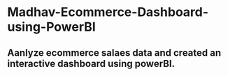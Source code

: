# Madhav-Ecommerce-Dashboard-using-PowerBI

## Aanlyze ecommerce salaes data and created an interactive dashboard using powerBI.
